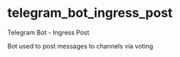 # telegram_bot_ingress_post
Telegram Bot - Ingress Post

Bot used to post messages to channels via voting